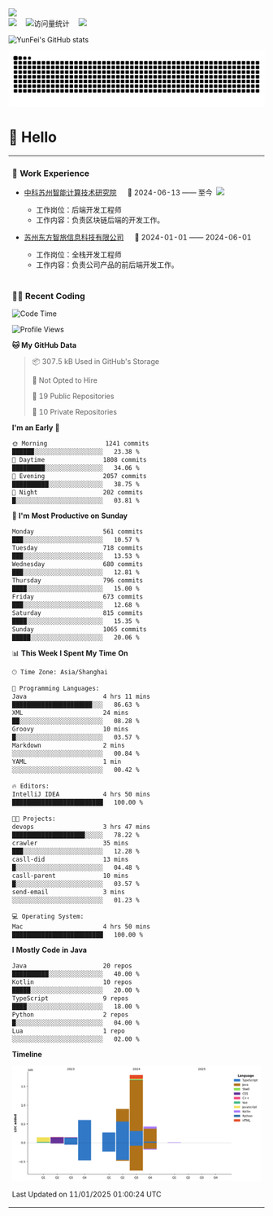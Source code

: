   <!-- dynamic typing effect 动态打字效果 -->
  <div>
    <a href="http://yunfei.plus">
      <img src="https://readme-typing-svg.demolab.com?font=Fira+Code&pause=1000&width=435&lines=console.log(%22Hello%2C%20World%22);祝您今天愉快!&center=true&size=27" />
    </a>
  </div>

  <div>
    <a href="http://yunfei.plus/"><img src="https://img.shields.io/badge/Website-博客-8c36db" /></a>&emsp;
    <!-- visitor -->
    <img src="https://komarev.com/ghpvc/?username=yunfeidog&label=Views&color=orange&style=flat" alt="访问量统计" />&emsp;
    <!-- wakatime -->    
    <a href="https://wakatime.com/@yunfeidog"><img src="https://wakatime.com/badge/user/42d0678c-368b-448b-9a77-5d21c5b55352.svg" /></a>
  </div>

![YunFei's GitHub stats](https://github-readme-stats.vercel.app/api?username=yunfeidog)

![snake](./dist/github-contribution-grid-snake.svg)

# 🙋 Hello

<table>

<tr><td>

### 🏢 Work Experience

<img align="right" width="88" src="https://cdn.jsdelivr.net/gh/yunfeidog/yunfeidog/assets/images/yuanze.png" />

- [中科苏州智能计算技术研究院](http://iict.ac.cn/sy) &emsp; 📌 2024-06-13 —— 至今

    - 工作岗位：后端开发工程师
    - 工作内容：负责区块链后端的开发工作。

- [苏州东方智旅信息科技有限公司](http://www.leyoobao.com/) &emsp; 📌 2024-01-01 —— 2024-06-01

    - 工作岗位：全栈开发工程师
    - 工作内容：负责公司产品的前后端开发工作。

</td></tr>

<tr><td>

### 👩‍💻 Recent Coding

<!--START_SECTION:waka-->
![Code Time](http://img.shields.io/badge/Code%20Time-2%2C233%20hrs%208%20mins-blue)

![Profile Views](http://img.shields.io/badge/Profile%20Views-0-blue)

**🐱 My GitHub Data**

> 📦 307.5 kB Used in GitHub's Storage
>
> 🚫 Not Opted to Hire
>
> 📜 19 Public Repositories
>
> 🔑 10 Private Repositories
>
**I'm an Early 🐤**

```text
🌞 Morning                1241 commits        ██████░░░░░░░░░░░░░░░░░░░   23.38 % 
🌆 Daytime                1808 commits        █████████░░░░░░░░░░░░░░░░   34.06 % 
🌃 Evening                2057 commits        ██████████░░░░░░░░░░░░░░░   38.75 % 
🌙 Night                  202 commits         █░░░░░░░░░░░░░░░░░░░░░░░░   03.81 % 
```

📅 **I'm Most Productive on Sunday**

```text
Monday                   561 commits         ███░░░░░░░░░░░░░░░░░░░░░░   10.57 % 
Tuesday                  718 commits         ███░░░░░░░░░░░░░░░░░░░░░░   13.53 % 
Wednesday                680 commits         ███░░░░░░░░░░░░░░░░░░░░░░   12.81 % 
Thursday                 796 commits         ████░░░░░░░░░░░░░░░░░░░░░   15.00 % 
Friday                   673 commits         ███░░░░░░░░░░░░░░░░░░░░░░   12.68 % 
Saturday                 815 commits         ████░░░░░░░░░░░░░░░░░░░░░   15.35 % 
Sunday                   1065 commits        █████░░░░░░░░░░░░░░░░░░░░   20.06 % 
```

📊 **This Week I Spent My Time On**

```text
🕑︎ Time Zone: Asia/Shanghai

💬 Programming Languages: 
Java                     4 hrs 11 mins       ██████████████████████░░░   86.63 % 
XML                      24 mins             ██░░░░░░░░░░░░░░░░░░░░░░░   08.28 % 
Groovy                   10 mins             █░░░░░░░░░░░░░░░░░░░░░░░░   03.57 % 
Markdown                 2 mins              ░░░░░░░░░░░░░░░░░░░░░░░░░   00.84 % 
YAML                     1 min               ░░░░░░░░░░░░░░░░░░░░░░░░░   00.42 % 

🔥 Editors: 
IntelliJ IDEA            4 hrs 50 mins       █████████████████████████   100.00 % 

🐱‍💻 Projects: 
devops                   3 hrs 47 mins       ████████████████████░░░░░   78.22 % 
crawler                  35 mins             ███░░░░░░░░░░░░░░░░░░░░░░   12.28 % 
casll-did                13 mins             █░░░░░░░░░░░░░░░░░░░░░░░░   04.48 % 
casll-parent             10 mins             █░░░░░░░░░░░░░░░░░░░░░░░░   03.57 % 
send-email               3 mins              ░░░░░░░░░░░░░░░░░░░░░░░░░   01.23 % 

💻 Operating System: 
Mac                      4 hrs 50 mins       █████████████████████████   100.00 % 
```

**I Mostly Code in Java**

```text
Java                     20 repos            ██████████░░░░░░░░░░░░░░░   40.00 % 
Kotlin                   10 repos            █████░░░░░░░░░░░░░░░░░░░░   20.00 % 
TypeScript               9 repos             ████░░░░░░░░░░░░░░░░░░░░░   18.00 % 
Python                   2 repos             █░░░░░░░░░░░░░░░░░░░░░░░░   04.00 % 
Lua                      1 repo              ░░░░░░░░░░░░░░░░░░░░░░░░░   02.00 % 
```

**Timeline**

![Lines of Code chart](https://raw.githubusercontent.com/yunfeidog/yunfeidog/main/assets/bar_graph.png)

Last Updated on 11/01/2025 01:00:24 UTC
<!--END_SECTION:waka-->

</td></tr>
<table>
